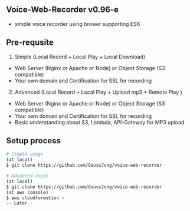 ## Voice-Web-Recorder v0.96-e
- simple voice recorder using brower supporting ES6

## Pre-requsite
1) Simple (Local Record + Local Play + Local Download)
- Web Server (Nginx or Apache or Node) or Object Storage (S3 compatible)
- Your own domain and Certification for SSL for recording 
 
2) Advanced (Local Record + Local Play + Upload mp3 + Remote Play )
- Web Server (Nginx or Apache or Node) or Object Storage (S3 compatible) 
- Your own domain and Certification for SSL for recording 
- Basic understanding about S3, Lambda, API-Gateway for MP3 upload 
  
## Setup process 
```bash
# Simple usage 
(at local) 
$ git clone https://github.com/GaussJung/voice-web-recorder 

# Advanced usgae
(at local) 
$ git clone https://github.com/GaussJung/voice-web-recorder
(at aws console) 
$ aws cloudformation ~ 
-- Later -- 
```



